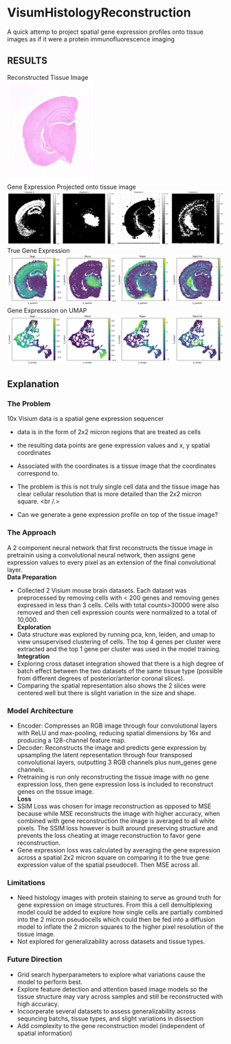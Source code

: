 # VisumHistologyReconstruction
 A quick attemp to project spatial gene expression profiles onto tissue images as if it were a protein immunofluorescence imaging

## RESULTS
Reconstructed Tissue Image<br>
<img src="IMAGES/image_recon.png" alt="Project Logo" width="200">  <br>
Gene Expression Projected onto tissue image<br>
<img src="IMAGES/gex_recon.png" alt="Project Logo" width="600">  <br>
True Gene Expression<br>
<img src="IMAGES/gex_true.png" alt="Project Logo" width="600">  <br>
Gene Expresssion on UMAP<br>
<img src="IMAGES/gex_leiden.png" alt="Project Logo" width="600">

## Explanation 
### The Problem
10x Visium data is a spatial gene expression sequencer
- data is in the form of 2x2 micron regions that are treated as cells
- the resulting data points are gene expression values and x, y spatial coordinates
- Associated with the coordinates is a tissue image that the coordinates correspond to.

- The problem is this is not truly single cell data and the tissue image has clear cellular resolution that is more detailed than the 2x2 micron square. <br /.>
- Can we generate a gene expression profile on top of the tissue image?

### The Approach 
A 2 component neural network that first reconstructs the tissue image in pretrainin using a convolutional neural network, then assigns gene expression values to every pixel as an extension of the final convolutional layer.<br>
**Data Preparation**
- Collected 2 Visium mouse brain datasets. Each dataset was preprocessed by removing cells with < 200 genes and removing genes expressed in less than 3 cells. Cells with total counts>30000 were also removed and then cell expression counts were normalized to a total of 10,000. <br>
**Exploration**<br>
- Data structure was explored by running pca, knn, leiden, and umap to view unsupervised clustering of cells. The top 4 genes per cluster were extracted and the top 1 gene per cluster was used in the model training.<br>
**Integration**<br>
- Exploring cross dataset integration showed that there is a high degree of batch effect between the two datasets of the same tissue type (possible from different degrees of posterior/anterior coronal slices). <br>
- Comparing the spatial representation also shows the 2 slices were centered well but there is slight variation in the size and shape.<br>
		
### Model Architecture
- Encoder: Compresses an RGB image through four convolutional layers with ReLU and max-pooling, reducing spatial dimensions by 16x and producing a 128-channel feature map.
- Decoder: Reconstructs the image and predicts gene expression by upsampling the latent representation through four transposed convolutional layers, outputting 3 RGB channels plus num_genes gene channels.
- Pretraining is run only reconstructing the tissue image with no gene expression loss, then gene expression loss is included to reconstruct genes on the tissue image.<br>
**Loss**<br>
- SSIM Loss was chosen for image reconstruction as opposed to MSE because while MSE reconstructs the image with higher accuracy, when combined with gene reconstruction the image is averaged to all white pixels. The SSIM loss however is built around preserving structure and prevents the loss cheating at image reconstruction to favor gene reconstruction. 
- Gene expression loss was calculated by averaging the gene expression across a spatial 2x2 micron square on comparing it to the true gene expression value of the spatial pseudocell. Then MSE across all.<br>
### Limitations
- Need histology images with protein staining to serve as ground truth for gene expression on image structures. From this a cell demultiplexing model could be added to explore how single cells are partially combined into the 2 micron pseudocells which could then be fed into a diffusion model to inflate the 2 micron squares to the higher pixel resolution of the tissue image.
- Not explored for generalizability across datasets and tissue types.
### Future Direction
- Grid search hyperparameters to explore what variations cause the model to perform best. 
- Explore feature detection and attention based image models so the tissue structure may vary across samples and still be reconstructed with high accuracy.
- Incoorperate several datasets to assess generalizability across sequncing batchs, tissue types, and slight variations in dissection
- Add complexity to the gene reconstruction model (independent of spatial information)
